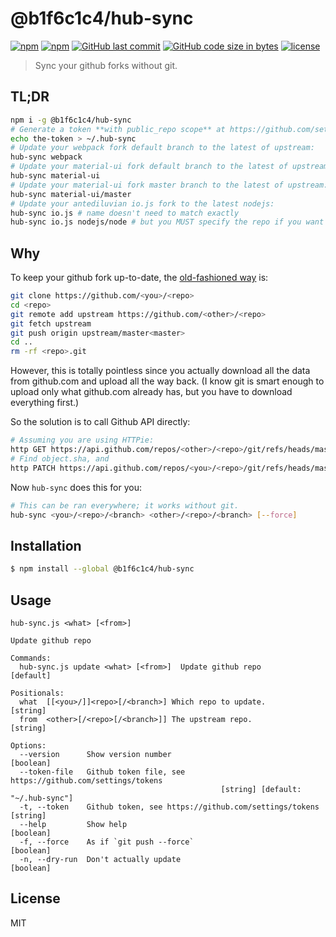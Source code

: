 # @b1f6c1c4/hub-sync

[![npm](https://img.shields.io/npm/v/@b1f6c1c4/hub-sync.svg?style=flat-square)](https://www.npmjs.com/package/@b1f6c1c4/hub-sync)
[![npm](https://img.shields.io/npm/dt/@b1f6c1c4/hub-sync.svg?style=flat-square)](https://www.npmjs.com/package/@b1f6c1c4/hub-sync)
[![GitHub last commit](https://img.shields.io/github/last-commit/b1f6c1c4/hub-sync.svg?style=flat-square)](https://github.com/b1f6c1c4/hub-sync)
[![GitHub code size in bytes](https://img.shields.io/github/languages/code-size/b1f6c1c4/hub-sync.svg?style=flat-square)](https://github.com/b1f6c1c4/hub-sync)
[![license](https://img.shields.io/github/license/b1f6c1c4/hub-sync.svg?style=flat-square)](https://github.com/b1f6c1c4/hub-sync/blob/master/LICENSE.md)

> Sync your github forks without git.

## TL;DR

```sh
npm i -g @b1f6c1c4/hub-sync
# Generate a token **with public_repo scope** at https://github.com/settings/tokens
echo the-token > ~/.hub-sync
# Update your webpack fork default branch to the latest of upstream:
hub-sync webpack
# Update your material-ui fork default branch to the latest of upstream:
hub-sync material-ui
# Update your material-ui fork master branch to the latest of upstream:
hub-sync material-ui/master
# Update your antediluvian io.js fork to the latest nodejs:
hub-sync io.js # name doesn't need to match exactly
hub-sync io.js nodejs/node # but you MUST specify the repo if you want to sync to the upstream of upstream
```

## Why

To keep your github fork up-to-date, the [old-fashioned way](https://help.github.com/articles/syncing-a-fork/) is:
```sh
git clone https://github.com/<you>/<repo>
cd <repo>
git remote add upstream https://github.com/<other>/<repo>
git fetch upstream
git push origin upstream/master<master>
cd ..
rm -rf <repo>.git
```
However, this is totally pointless since you actually download all the data from github.com and upload all the way back. (I know git is smart enough to upload only what github.com already has, but you have to download everything first.)

So the solution is to call Github API directly:
```sh
# Assuming you are using HTTPie:
http GET https://api.github.com/repos/<other>/<repo>/git/refs/heads/master
# Find object.sha, and
http PATCH https://api.github.com/repos/<you>/<repo>/git/refs/heads/master "Authorization<token> ..." sha=...
```

Now `hub-sync` does this for you:
```sh
# This can be ran everywhere; it works without git.
hub-sync <you>/<repo>/<branch> <other>/<repo>/<branch> [--force]
```

## Installation

```sh
$ npm install --global @b1f6c1c4/hub-sync
```
## Usage

```
hub-sync.js <what> [<from>]

Update github repo

Commands:
  hub-sync.js update <what> [<from>]  Update github repo               [default]

Positionals:
  what  [[<you>/]]<repo>[/<branch>] Which repo to update.               [string]
  from  <other>[/<repo>[/<branch>]] The upstream repo.                  [string]

Options:
  --version      Show version number                                   [boolean]
  --token-file   Github token file, see https://github.com/settings/tokens
                                               [string] [default: "~/.hub-sync"]
  -t, --token    Github token, see https://github.com/settings/tokens   [string]
  --help         Show help                                             [boolean]
  -f, --force    As if `git push --force`                              [boolean]
  -n, --dry-run  Don't actually update                                 [boolean]
```

## License

MIT
